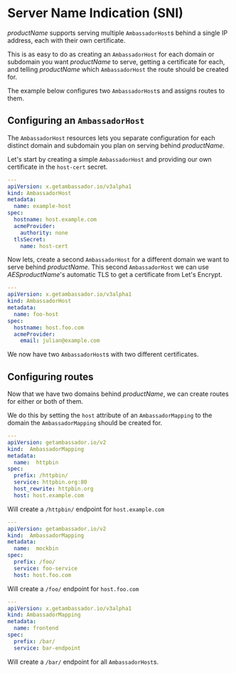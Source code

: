 # Server Name Indication (SNI)

$productName$ supports serving multiple `AmbassadorHost`s behind a single IP address, each
with their own certificate. 

This is as easy to do as creating an `AmbassadorHost` for each domain or subdomain you 
want $productName$ to serve, getting a certificate for each, and telling 
$productName$ which `AmbassadorHost` the route should be created for.

The example below configures two `AmbassadorHost`s and assigns routes to them.

## Configuring an `AmbassadorHost`

The `AmbassadorHost` resources lets you separate configuration for each distinct domain 
and subdomain you plan on serving behind $productName$.

Let's start by creating a simple `AmbassadorHost` and providing our own certificate in 
the `host-cert` secret.

```yaml
---
apiVersion: x.getambassador.io/v3alpha1
kind: AmbassadorHost
metadata:
  name: example-host
spec:
  hostname: host.example.com
  acmeProvider:
    authority: none
  tlsSecret:
    name: host-cert
```

Now lets, create a second `AmbassadorHost` for a different domain we want to serve behind
$productName$. This second `AmbassadorHost` we can use $AESproductName$'s automatic TLS
to get a certificate from Let's Encrypt.

```yaml
---
apiVersion: x.getambassador.io/v3alpha1
kind: AmbassadorHost
metadata:
  name: foo-host
spec:
  hostname: host.foo.com
  acmeProvider:
    email: julian@example.com
```

We now have two `AmbassadorHost`s with two different certificates.

## Configuring routes

Now that we have two domains behind $productName$, we can create routes for either
or both of them.

We do this by setting the `host` attribute of an `AmbassadorMapping` to the domain the
`AmbassadorMapping` should be created for. 

```yaml
---
apiVersion: getambassador.io/v2
kind:  AmbassadorMapping
metadata:
  name:  httpbin
spec:
  prefix: /httpbin/
  service: httpbin.org:80
  host_rewrite: httpbin.org
  host: host.example.com
```
Will create a `/httpbin/` endpoint for `host.example.com`
```yaml
---
apiVersion: getambassador.io/v2
kind:  AmbassadorMapping
metadata:
  name:  mockbin
spec:
  prefix: /foo/
  service: foo-service
  host: host.foo.com
```
Will create a `/foo/` endpoint for `host.foo.com`

```yaml
---
apiVersion: x.getambassador.io/v3alpha1
kind: AmbassadorMapping
metadata:
  name: frontend
spec:
  prefix: /bar/
  service: bar-endpoint
```
Will create a `/bar/` endpoint for all `AmbassadorHost`s.
